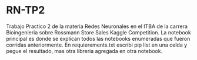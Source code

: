 # RN-TP2
Trabajo Practico 2 de la materia Redes Neuronales en el ITBA de la carrera Bioingenieria sobre Rossmann Store Sales Kaggle Competition.
La notebook principal es donde se explican todos las notebooks enumeradas que fueron corridas anteriormente. 
En requierements.txt escribi pip list en una celda y pegue el resultado, mas otra libreria agregada en otra notebook.

